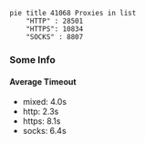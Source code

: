 
```mermaid
pie title 41068 Proxies in list
    "HTTP" : 28501
    "HTTPS": 10834
    "SOCKS" : 8807
```

### Some Info
#### Average Timeout

- mixed: 4.0s
- http: 2.3s
- https: 8.1s
- socks: 6.4s